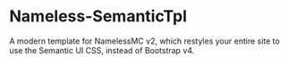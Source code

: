 # Nameless-SemanticTpl
A modern template for NamelessMC v2, which restyles your entire site to use the Semantic UI CSS, instead of Bootstrap v4.
